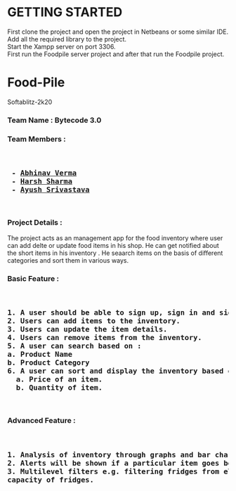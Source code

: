 # GETTING STARTED
First clone the project and open the project in Netbeans or some similar IDE. Add all the required library to the project.<br>
Start the Xampp server on port 3306.<br>
First run the Foodpile server project and after that run the Foodpile project.<br>



# Food-Pile
Softablitz-2k20

### Team Name : Bytecode 3.0
### Team Members :
<pre>
<h3>
 - <a href="https://github.com/Abhinav1101" target="_blank">Abhinav Verma</a>
 - <a href="https://github.com/harsh2110rj" target="_blank">Harsh Sharma</a>
 - <a href="https://github.com/ayush-srivastava99" target="_blank">Ayush Srivastava</a>
</h3>
</pre>

### Project Details :

<p>The project acts as an management app for the food inventory where user can add delte or update food items in his shop.
He can get notified about the short items in his inventory . He seaarch items on the basis of different categories and sort them in various ways.
<p>

### Basic Feature :
<pre>
<h3>
1. A user should be able to sign up, sign in and sign out in your application.
2. Users can add items to the inventory.
3. Users can update the item details.
4. Users can remove items from the inventory.
5. A user can search based on :
a. Product Name
b. Product Category
6. A user can sort and display the inventory based on:
  a. Price of an item.
  b. Quantity of item.
</h3>
</pre>
### Advanced Feature :
<pre>
<h3>
1. Analysis of inventory through graphs and bar charts.
2. Alerts will be shown if a particular item goes below its threshold quantity.
3. Multilevel filters e.g. filtering fridges from electronics, then filtering based on
capacity of fridges.
</h3>
</pre>


